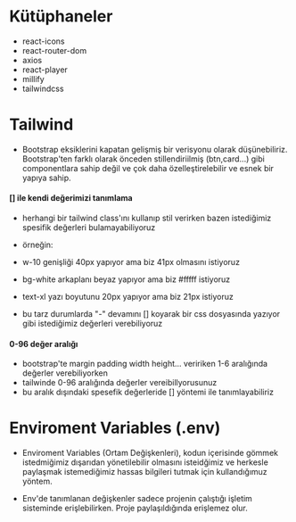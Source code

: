 # Kütüphaneler

- react-icons
- react-router-dom
- axios
- react-player
- millify
- tailwindcss

# Tailwind

- Bootstrap eksiklerini kapatan gelişmiş bir verisyonu olarak düşünebiliriz. Bootstrap'ten farklı olarak önceden stillendiriilmiş (btn,card...) gibi componentlara sahip değil ve çok daha özelleştirelebilir ve esnek bir yapıya sahip.

#### [] ile kendi değerimizi tanımlama

- herhangi bir tailwind class'ını kullanıp stil verirken bazen istediğimiz spesifik değerleri bulamayabiliyoruz

- örneğin:
- w-10 genişliği 40px yapıyor ama biz 41px olmasını istiyoruz
- bg-white arkaplanı beyaz yapıyor ama biz #fffff istiyoruz
- text-xl yazı boyutunu 20px yapıyor ama biz 21px istiyoruz

- bu tarz durumlarda "-" devamını [] koyarak bir css dosyasında yazıyor gibi istediğimiz değerleri verebiliyoruz

#### 0-96 değer aralığı

- bootstrap'te margin padding width height... veririken 1-6 aralığında değerler verebiliyorken
- tailwinde 0-96 aralığında değerler vereibillyorusunuz
- bu aralık dışındaki spesefik değerleride [] yöntemi ile tanımlayabiliriz

# Enviroment Variables (.env)

- Enviroment Variables (Ortam Değişkenleri), kodun içerisinde gömmek istedmiğimiz dışarıdan yönetilebilir olmasını isteidğimiz ve herkesle paylaşmak istemediğimiz hassas bilgileri tutmak için kullandığımuz yöntem.

- Env'de tanımlanan değişkenler sadece projenin çalıştığı işletim sisteminde erişlebilirken. Proje paylaşıldığında erişlemez olur.
